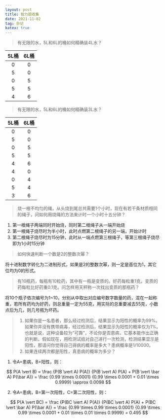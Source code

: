 ```yaml
---
layout: post
title: 智力题收集
date: 2021-11-02
tag: 杂记
katex: true
---
```


> 有无限的水，5L和6L的桶如何精确装4L水？

| 5L桶 | 6L桶 |
| :--: | :--: |
|  0   |  0   |
|  5   |  0   |
|  0   |  5   |
|  5   |  5   |
|  4   |  6   |

> 有无限的水，5L和6L的桶如何精确装3L水？

| 5L桶 | 6L桶 |
| :--: | :--: |
|  0   |  0   |
|  5   |  0   |
|  0   |  5   |
|  5   |  5   |
|  4   |  6   |
|  4   |  0   |
|  0   |  4   |
|  5   |  4   |
|  3   |  6   |

> 烧一根不均匀的绳，从头烧到尾总共需要1个小时，现在有若干条材质相同的绳子，问如何用烧绳的方法来计时一个小时十五分钟？

1. 第一根绳子两端同时开始烧，同时第二根绳子从一端开始烧
2. 第一根绳子烧尽时为半小时，此时点燃第二根绳子的另一端，开始计时
3. 第二根绳子烧尽时为15分钟，此时从一端点燃第三根绳子，等第三根绳子烧尽即为1小时15分钟

> 如何快速判断一个数是2的整数次幂？

将十进制数字转化为二进制形式，如果是2的整数次幂，则一定是首位为1，其它位均为0的形式。

> 有10瓶药，每瓶有10粒药，其中有一瓶是变质的。好药每粒重1克，变质的药每粒比好药重0.1克。问怎样用天秤称一次找出变质的那瓶药？

将10个瓶子依次编号为1~10，分别从中取出对应编号数字数量的药，混在一起称重，若所有药均为好药，则总重量一定为55克，用实际的总重要减去55克，小数点后为几，则几号瓶为坏药。

> 1. 如果你是一名患者，那么经过检测后，结果显示为阳性的概率为99%。如果你并没有携带病毒，经过检测后，结果显示为阳性的概率仅为1%。也就是说，这种设备较为“可靠”，不论你是否患病，它基本能作出正确的判断。假如现在，用检测试纸对自己进行一次检测，检测结果显示是阳性，那请问你觉得自己得病的概率是多大？患病概率是1/10000。
> 2. 如果连续两次都是阳性，真患病的概率为多少？



1. 令A=患病，B=阳性，则：

$$
P(A \vert B) = \frac {P(B \vert A) P(A)} {P(B \vert A) P(A) + P(B \vert \bar A) P(\bar A)} = \frac {0.99 \times 0.0001} {0.99 \times 0.0001 + 0.01 \times 0.9999} \approx 0.0098
$$

2. 令A=患病，B=第一次阳性，C=第二次阳性，则：

$$
P(A \vert BC) = \frac {P(BC \vert A) P(A)} {P(BC \vert A) P(A) + P(BC \vert \bar A) P(\bar A)} = \frac {0.99 \times 0.99 \times 0.0001} {0.99 \times 0.99 \times 0.0001 + 0.01 \times 0.01 \times 0.9999} = 0.495
$$


